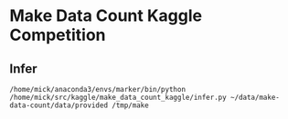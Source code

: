 # Make Data Count Kaggle Competition




## Infer

```/home/mick/anaconda3/envs/marker/bin/python /home/mick/src/kaggle/make_data_count_kaggle/infer.py ~/data/make-data-count/data/provided /tmp/make```
